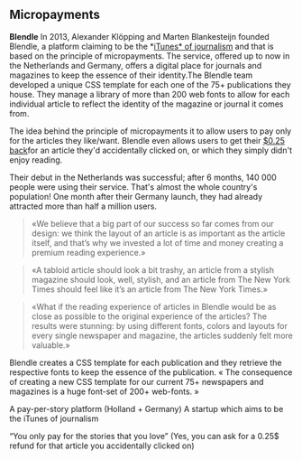 ## Micropayments

**Blendle**
In 2013, Alexander Klöpping and Marten Blankesteijn founded Blendle, a platform claiming to be the *[iTunes* of journalism](https://medium.com/@jortdevries/how-we-designed-the-itunes-of-journalism-46bf61c9e603#.4cskk3ww3) and that is based on the principle of micropayments. The service, offered up to now in the Netherlands and Germany, offers a digital place for journals and magazines to keep the essence of their identity.The Blendle team developed a unique CSS template for each one of the 75+ publications they house. They manage a library of more than 200 web fonts to allow for each individual article to reflect the identity of the magazine or journal it comes from.

The idea behind the principle of micropayments it to allow users to pay only for the articles they like/want. Blendle even allows users to get their [$0.25 back](http://www.wired.com/2016/03/pay-25-cents-read-article-blendle-certainly-thinks/)for an article they'd accidentally clicked on, or which they simply didn't enjoy reading. 

Their debut in the Netherlands was successful; after 6 months, 140 000 people were using their service. That's almost the whole country's population! One month after their Germany launch, they had already attracted more than half a million users.

> «We believe that a big part of our success so far comes from our design: we think the layout of an article is as important as the article itself, and that’s why we invested a lot of time and money creating a premium reading experience.»

> «A tabloid article should look a bit trashy, an article from a stylish magazine should look, well, stylish, and an article from The New York Times should feel like it’s an article from The New York Times.»

> «What if the reading experience of articles in Blendle would be as close as possible to the original experience of the articles? The results were stunning: by using different fonts, colors and layouts for every single newspaper and magazine, the articles suddenly felt more valuable.»

Blendle creates a CSS template for each publication and they retrieve the respective fonts to keep the essence of the publication. « The consequence of creating a new CSS template for our current 75+ newspapers and magazines is a huge font-set of 200+ web-fonts. »

A pay-per-story platform (Holland + Germany) A startup which aims to be the iTunes of journalism

“You only pay for the stories that you love” (Yes, you can ask for a 0.25$ refund for that article you accidentally clicked on)